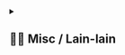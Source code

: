 <details> 
  <summary>
  <h2> ⛓️‍💥 Misc / Lain-lain</h2> 
  </summary>

<p>
<div align="center">
<h3>
  🗣️ Powered By:
</h3>
<img src="https://awesome-svg.vercel.app/card/card_2?name=NightRunners02&summary=Newbie%20Developer&style=nameColor:rgba(223,255,0,1);summaryColor:rgba(57,255,20,1);backgroundColor:rgba(0,0,0,1);" />

---
<h3>
  🌠 Starred:
</h3>
  
[![Stargazers repo roster for @NightRunners02/](https://reporoster.com/stars/NightRunners02/All-File_Etika-Profesi_Semester-7)](https://github.com/NightRunners02/All-File_Etika-Profesi_Semester-7/stargazers)

---
<h3>
  🪐 Forked:
</h3>

[![Forkers repo roster for @NightRunners02/](https://reporoster.com/forks/NightRunners02/All-File_Etika-Profesi_Semester-7)](https://github.com/All-File_Etika-Profesi_Semester-7/network/members)

---
<h3>
  💫 Star History:
</h3>

[![Star History Chart](https://api.star-history.com/svg?repos=NightRunners02/All-File_Etika-Profesi_Semester-7&type=Date)](https://star-history.com/#NightRunners02/All-File_Etika-Profesi_Semester-7&Date)

</p>
</div>
</details>
